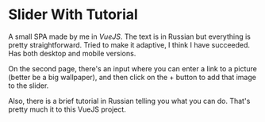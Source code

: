 # Slider With Tutorial

A small SPA made by me in *VueJS*. The text is in Russian but everything is pretty straightforward. Tried to make it adaptive, I think I have succeeded. Has both desktop and mobile versions.

On the second page, there's an input where you can enter a link to a picture (better be a big wallpaper), and then click on the + button to add that image to the slider.

Also, there is a brief tutorial in Russian telling you what you can do. That's pretty much it to this VueJS project.